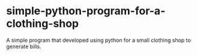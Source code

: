 # simple-python-program-for-a-clothing-shop
A simple program that developed using python for a small clothing shop to generate bills.
